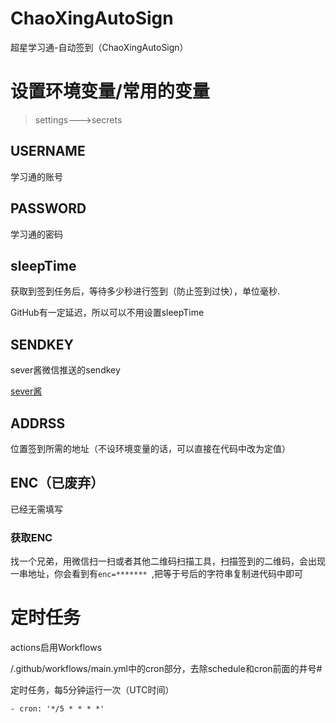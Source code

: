 
# ChaoXingAutoSign
超星学习通-自动签到（ChaoXingAutoSign）
# 设置环境变量/常用的变量

> settings--->secrets

## USERNAME
学习通的账号
## PASSWORD
学习通的密码
## sleepTime
获取到签到任务后，等待多少秒进行签到（防止签到过快），单位毫秒.

GitHub有一定延迟，所以可以不用设置sleepTime
## SENDKEY
sever酱微信推送的sendkey

[sever酱](https://sct.ftqq.com/)
## ADDRSS
位置签到所需的地址（不设环境变量的话，可以直接在代码中改为定值）
## ENC（已废弃）
已经无需填写
### 获取ENC
找一个兄弟，用微信扫一扫或者其他二维码扫描工具，扫描签到的二维码，会出现一串地址，你会看到有`enc=******* `,把等于号后的字符串复制进代码中即可

# 定时任务
actions启用Workflows

/.github/workflows/main.yml中的cron部分，去除schedule和cron前面的井号#

定时任务，每5分钟运行一次（UTC时间）
```
- cron: '*/5 * * * *'
```

